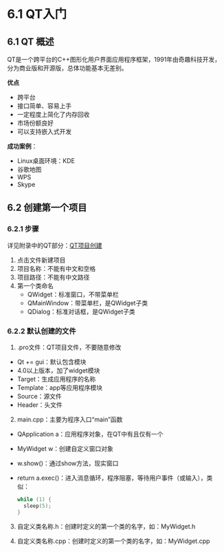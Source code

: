 # 6.1 QT入门

## 6.1 QT 概述

QT是一个跨平台的C++图形化用户界面应用程序框架，1991年由奇趣科技开发，分为商业版和开源版，总体功能基本无差别。

**优点**

- 跨平台
- 接口简单、容易上手
- 一定程度上简化了内存回收
- 市场份额良好
- 可以支持嵌入式开发

**成功案例**：

- Linux桌面环境：KDE
- 谷歌地图
- WPS
- Skype

## 6.2 创建第一个项目

### 6.2.1 步骤

详见附录中的QT部分：[QT项目创建](../appendix.md)

1. 点击文件新建项目
2. 项目名称：不能有中文和空格
3. 项目路径：不能有中文路径
4. 第一个类命名
   - QWidget：标准窗口，不带菜单栏
   - QMainWindow：带菜单栏，是QWidget子类
   - QDialog：标准对话框，是QWidget子类

### 6.2.2 默认创建的文件

1.  .pro文件：QT项目文件，不要随意修改

   - Qt += gui：默认包含模块
   - 4.0以上版本，加了widget模块
   - Target：生成应用程序的名称
   - Template：app等应用程序模块
   - Source：源文件
   - Header：头文件

2.  main.cpp：主要为程序入口“main”函数

   - QApplication a：应用程序对象，在QT中有且仅有一个

   - MyWidget w：创建自定义窗口对象

   - w.show()：通过show方法，现实窗口

   - return a.exec()：进入消息循环，程序阻塞，等待用户事件（或输入），类似：

     ```c++
     while (1) {
       sleep(5);
     }
     ```
     

3.  自定义类名称.h：创建时定义的第一个类的名字，如：MyWidget.h

4.  自定义类名称.cpp：创建时定义的第一个类的名字，如：MyWidget.cpp